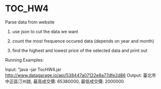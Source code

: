 TOC_HW4
=======

Parse data from website

1. use json to cut the data we want  

2. count the most frequence occured data (depends on year and month)

3. find the highest and lowest price of the selected data and print out

Running Examples:

Input: “java –jar TocHW4.jar http://www.datagarage.io/api/538447a07122e8a77dfe2d86
Output: 臺北市中正區汀州路, 最高成交價: 65380000, 最低成交價: 2000000
